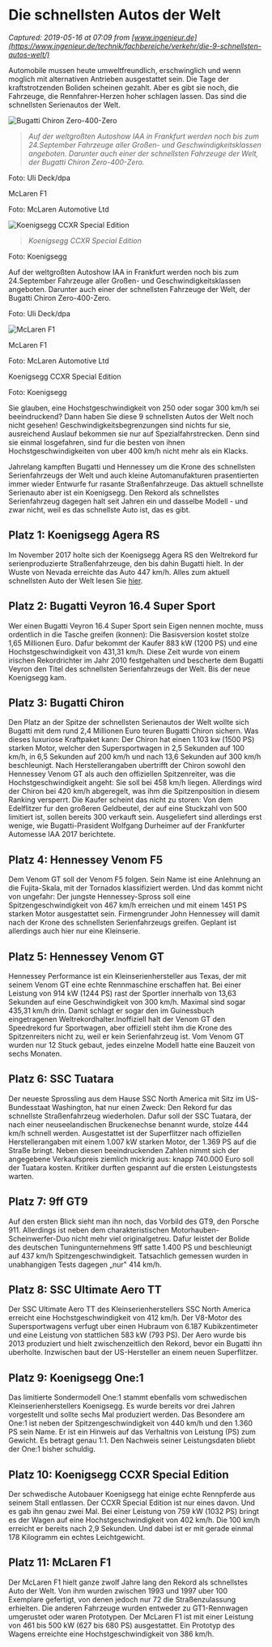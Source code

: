 # Die schnellsten Autos der Welt

_Captured: 2019-05-16 at 07:09 from [www.ingenieur.de](https://www.ingenieur.de/technik/fachbereiche/verkehr/die-9-schnellsten-autos-welt/)_

Automobile mussen heute umweltfreundlich, erschwinglich und wenn moglich mit alternativen Antrieben ausgestattet sein. Die Tage der kraftstrotzenden Boliden scheinen gezahlt. Aber es gibt sie noch, die Fahrzeuge, die Rennfahrer-Herzen hoher schlagen lassen. Das sind die schnellsten Serienautos der Welt.

![Bugatti Chiron Zero-400-Zero](https://www.ingenieur.de/wp-content/uploads/2017/11/2017/17483_Chiron-e1512392698840.jpg)

> _Auf der weltgroßten Autoshow IAA in Frankfurt werden noch bis zum 24.September Fahrzeuge aller Großen- und Geschwindigkeitsklassen angeboten. Darunter auch einer der schnellsten Fahrzeuge der Welt, der Bugatti Chiron Zero-400-Zero._

Foto: Uli Deck/dpa

McLaren F1

Foto: McLaren Automotive Ltd

![Koenigsegg CCXR Special Edition](https://www.ingenieur.de/wp-content/uploads/2017/11/2017/17485_Koenigsegg-CCXR-Special-Edition-e1512392761178.jpg)

> _Koenigsegg CCXR Special Edition_

Foto: Koenigsegg

Auf der weltgroßten Autoshow IAA in Frankfurt werden noch bis zum 24.September Fahrzeuge aller Großen- und Geschwindigkeitsklassen angeboten. Darunter auch einer der schnellsten Fahrzeuge der Welt, der Bugatti Chiron Zero-400-Zero.

Foto: Uli Deck/dpa

![McLaren F1](https://www.ingenieur.de/wp-content/uploads/2017/11/2017/17484_McLaren-F1-e1512392746839.jpg)

McLaren F1

Foto: McLaren Automotive Ltd

Koenigsegg CCXR Special Edition

Foto: Koenigsegg

Sie glauben, eine Hochstgeschwindigkeit von 250 oder sogar 300 km/h sei beeindruckend? Dann haben Sie diese 9 schnellsten Autos der Welt noch nicht gesehen! Geschwindigkeitsbegrenzungen sind nichts fur sie, ausreichend Auslauf bekommen sie nur auf Spezialfahrstrecken. Denn sind sie einmal losgefahren, sind fur die besten von ihnen Hochstgeschwindigkeiten von uber 400 km/h nicht mehr als ein Klacks.

Jahrelang kampften Bugatti und Hennessey um die Krone des schnellsten Serienfahrzeugs der Welt und auch kleine Automanufakturen prasentierten immer wieder Entwurfe fur rasante Straßenfahrzeuge. Das aktuell schnellste Serienauto aber ist ein Koenigsegg. Den Rekord als schnellstes Serienfahrzeug dagegen halt seit Jahren ein und dasselbe Modell - und zwar nicht, weil es das schnellste Auto ist, das es gibt.

## Platz 1: Koenigsegg Agera RS

Im November 2017 holte sich der Koenigsegg Agera RS den Weltrekord fur serienproduzierte Straßenfahrzeuge, den bis dahin Bugatti hielt. In der Wuste von Nevada erreichte das Auto 447 km/h. Alles zum aktuell schnellsten Auto der Welt lesen Sie [hier](https://www.ingenieur.de/technik/fachbereiche/fahrzeugbau/das-schnellste-serienauto-welt-jetzt-koenigsegg/).

## Platz 2: Bugatti Veyron 16.4 Super Sport

Wer einen Bugatti Veyron 16.4 Super Sport sein Eigen nennen mochte, muss ordentlich in die Tasche greifen (konnen): Die Basisversion kostet stolze 1,65 Millionen Euro. Dafur bekommt der Kaufer 883 kW (1200 PS) und eine Hochstgeschwindigkeit von 431,31 km/h. Diese Zeit wurde von einem irischen Rekordrichter im Jahr 2010 festgehalten und bescherte dem Bugatti Veyron den Titel des schnellsten Serienfahrzeugs der Welt. Bis der neue Koenigsegg kam.

## Platz 3: Bugatti Chiron

Den Platz an der Spitze der schnellsten Serienautos der Welt wollte sich Bugatti mit dem rund 2,4 Millionen Euro teuren Bugatti Chiron sichern. Was dieses luxuriose Kraftpaket kann: Der Chiron hat einen 1.103 kw (1500 PS) starken Motor, welcher den Supersportwagen in 2,5 Sekunden auf 100 km/h, in 6,5 Sekunden auf 200 km/h und nach 13,6 Sekunden auf 300 km/h beschleunigt. Nach Herstellerangaben ubertrifft der Chiron sowohl den Hennessey Venom GT als auch den offiziellen Spitzenreiter, was die Hochstgeschwindigkeit angeht: Sie soll bei 458 km/h liegen. Allerdings wird der Chiron bei 420 km/h abgeregelt, was ihm die Spitzenposition in diesem Ranking versperrt. Die Kaufer scheint das nicht zu storen: Von dem Edelflitzer fur den großeren Geldbeutel, der auf eine Stuckzahl von 500 limitiert ist, sollen bereits 300 verkauft sein. Ausgeliefert sind allerdings erst wenige, wie Bugatti-Prasident Wolfgang Durheimer auf der Frankfurter Automesse IAA 2017 berichtete.

## Platz 4: Hennessey Venom F5

Dem Venom GT soll der Venom F5 folgen. Sein Name ist eine Anlehnung an die Fujita-Skala, mit der Tornados klassifiziert werden. Und das kommt nicht von ungefahr: Der jungste Hennessey-Spross soll eine Spitzengeschwindigkeit von 467 km/h erreichen und mit einem 1451 PS starken Motor ausgestattet sein. Firmengrunder John Hennessey will damit nach der Krone des schnellsten Serienfahrzeugs greifen. Geplant ist allerdings auch hier nur eine Kleinserie.

## Platz 5: Hennessey Venom GT

Hennessey Performance ist ein Kleinserienhersteller aus Texas, der mit seinem Venom GT eine echte Rennmaschine erschaffen hat. Bei einer Leistung von 914 kW (1244 PS) rast der Sportler innerhalb von 13,63 Sekunden auf eine Geschwindigkeit von 300 km/h. Maximal sind sogar 435,31 km/h drin. Damit schlagt er sogar den im Guinessbuch eingetragenen Weltrekordhalter.Inoffiziell halt der Venom GT den Speedrekord fur Sportwagen, aber offiziell steht ihm die Krone des Spitzenreiters nicht zu, weil er kein Serienfahrzeug ist. Vom Venom GT wurden nur 12 Stuck gebaut, jedes einzelne Modell hatte eine Bauzeit von sechs Monaten.

## Platz 6: SSC Tuatara

Der neueste Sprossling aus dem Hause SSC North America mit Sitz im US-Bundesstaat Washington, hat nur einen Zweck: Den Rekord fur das schnellste Straßenfahrzeug wiederholen. Dafur soll der SSC Tuatara, der nach einer neuseelandischen Bruckenechse benannt wurde, stolze 444 km/h schnell werden. Ausgestattet ist der Superflitzer nach offiziellen Herstellerangaben mit einem 1.007 kW starken Motor, der 1.369 PS auf die Straße bringt. Neben diesen beeindruckenden Zahlen nimmt sich der angegebene Verkaufspreis ziemlich mickrig aus: knapp 740.000 Euro soll der Tuatara kosten. Kritiker durften gespannt auf die ersten Leistungstests warten.

## Platz 7: 9ff GT9

Auf den ersten Blick sieht man ihn noch, das Vorbild des GT9, den Porsche 911. Allerdings ist neben dem charakteristischen Motorhauben-Scheinwerfer-Duo nicht mehr viel originalgetreu. Dafur leistet der Bolide des deutschen Tuningunternehmens 9ff satte 1.400 PS und beschleunigt auf 437 km/h Spitzengeschwindigkeit. Tatsachlich gemessen wurden in unabhangigen Tests dagegen „nur" 414 km/h.

## Platz 8: SSC Ultimate Aero TT

Der SSC Ultimate Aero TT des Kleinserienherstellers SSC North America erreicht eine Hochstgeschwindigkeit von 412 km/h. Der V8-Motor des Supersportwagens verfugt uber einen Hubraum von 6.187 Kubikzentimeter und eine Leistung von stattlichen 583 kW (793 PS). Der Aero wurde bis 2013 produziert und hielt zwischenzeitlich den Rekord, bevor ein Bugatti ihn uberholte. Inzwischen baut der US-Hersteller an einem neuen Superflitzer.

## Platz 9: Koenigsegg One:1

Das limitierte Sondermodell One:1 stammt ebenfalls vom schwedischen Kleinserienherstellers Koenigsegg. Es wurde bereits vor drei Jahren vorgestellt und sollte sechs Mal produziert werden. Das Besondere am One:1 ist neben der Spitzengeschwindigkeit von 440 km/h und den 1.360 PS sein Name. Er ist ein Hinweis auf das Verhaltnis von Leistung (PS) zum Gewicht. Es betragt genau 1:1. Den Nachweis seiner Leistungsdaten bliebt der One:1 bisher schuldig.

## Platz 10: Koenigsegg CCXR Special Edition

Der schwedische Autobauer Koenigsegg hat einige echte Rennpferde aus seinem Stall entlassen. Der CCXR Special Edition ist nur eines davon. Und es gab ihn genau zwei Mal. Bei einer Leistung von 759 kW (1032 PS) bringt es der Wagen auf eine Hochstgeschwindigkeit von 402 km/h. Die 100 km/h erreicht er bereits nach 2,9 Sekunden. Und dabei ist er mit gerade einmal 178 Kilogramm ein echtes Leichtgewicht.

## Platz 11: McLaren F1

Der McLaren F1 hielt ganze zwolf Jahre lang den Rekord als schnellstes Auto der Welt. Von ihm wurden zwischen 1993 und 1997 uber 100 Exemplare gefertigt, von denen jedoch nur 72 die Straßenzulassung erhielten. Die anderen Fahrzeuge wurden entweder zu GT1-Rennwagen umgerustet oder waren Prototypen. Der McLaren F1 ist mit einer Leistung von 461 bis 500 kW (627 bis 680 PS) ausgestattet. Ein Prototyp des Wagens erreichte eine Hochstgeschwindigkeit von 386 km/h.

